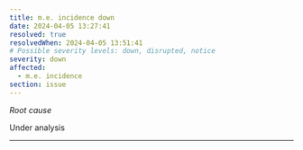 ```yaml
---
title: m.e. incidence down
date: 2024-04-05 13:27:41
resolved: true
resolvedWhen: 2024-04-05 13:51:41
# Possible severity levels: down, disrupted, notice
severity: down
affected:
  - m.e. incidence
section: issue
---
```


*Root cause*

Under analysis

---


